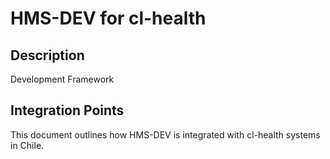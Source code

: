 # HMS-DEV for cl-health

## Description

Development Framework

## Integration Points

This document outlines how HMS-DEV is integrated with cl-health systems in Chile.
